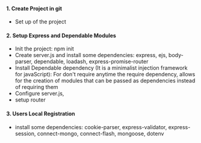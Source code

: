 #### 1. Create Project in git
- Set up of the project
#### 2. Setup Express and Dependable Modules
- Init the project: npm init
- Create server.js and install some dependencies: express, ejs, body-parser, dependable, loadash, express-promise-router
- Install Dependable dependency (It is a minimalist injection framework for javaScript): For don't require anytime the require dependency, allows for the creation of modules that can be passed as dependencies instead of requiring them
- Configure server.js, 
- setup router
#### 3. Users Local Registration
- install some dependencies: cookie-parser, express-validator, express-session, connect-mongo, connect-flash, mongoose, dotenv